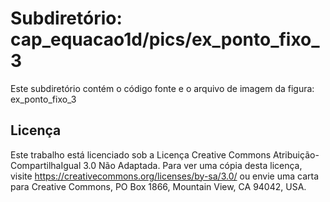 # Subdiretório: cap_equacao1d/pics/ex_ponto_fixo_3

Este subdiretório contém o código fonte e o arquivo de imagem da figura:
ex_ponto_fixo_3

## Licença
Este trabalho está licenciado sob a Licença Creative Commons Atribuição-CompartilhaIgual 3.0 Não Adaptada. Para ver uma cópia desta licença, visite https://creativecommons.org/licenses/by-sa/3.0/ ou envie uma carta para Creative Commons, PO Box 1866, Mountain View, CA 94042, USA.
